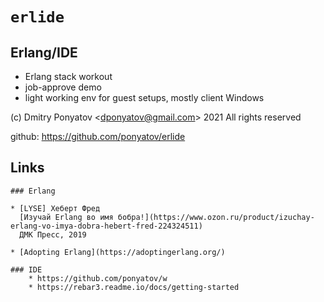 #  `erlide`
## Erlang/IDE


* Erlang stack workout
* job-approve demo
* light working env for guest setups, mostly client Windows


(c) Dmitry Ponyatov <<dponyatov@gmail.com>> 2021 All rights reserved

github: https://github.com/ponyatov/erlide


## Links

    ### Erlang

    * [LYSE] Хеберт Фред
      [Изучай Erlang во имя бобра!](https://www.ozon.ru/product/izuchay-erlang-vo-imya-dobra-hebert-fred-224324511)
      ДМК Пресс, 2019

    * [Adopting Erlang](https://adoptingerlang.org/)

    ### IDE
        * https://github.com/ponyatov/w
        * https://rebar3.readme.io/docs/getting-started
